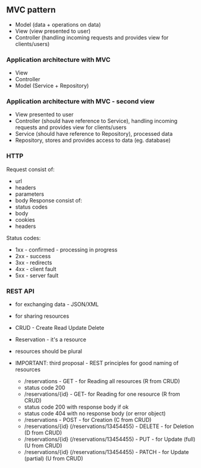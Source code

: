 ## MVC pattern
- Model (data + operations on data)
- View (view presented to user)
- Controller (handling incoming requests and provides view for clients/users)

### Application architecture with MVC
- View
- Controller
- Model (Service + Repository)

### Application architecture with MVC - second view
- View presented to user
- Controller (should have reference to Service), handling incoming requests and provides view for clients/users
- Service (should have reference to Repository), processed data
- Repository, stores and provides access to data (eg. database)

### HTTP
Request consist of:
- url
- headers
- parameters
- body
Response consist of:
- status codes
- body
- cookies
- headers
 
Status codes:
- 1xx - confirmed - processing in progress
- 2xx - success
- 3xx - redirects
- 4xx - client fault
- 5xx - server fault

### REST API
- for exchanging data - JSON/XML
- for sharing resources
- CRUD - Create Read Update Delete
- Reservation - it's a resource
- resources should be plural

- IMPORTANT: third proposal - REST principles for good naming of resources
  - /reservations - GET - for Reading all resources (R from CRUD) 
  - status code 200
  - /reservations/{id} - GET- for Reading for one resource (R from CRUD)
  - status code 200 with response body if ok
  - status code 404 with no response body (or error object)
  - /reservations - POST - for Creation (C from CRUD)
  - /reservations/{id} (/reservations/13454455) - DELETE - for Deletion (D from CRUD)
  - /reservations/{id} (/reservations/13454455) - PUT - for Update (full) (U from CRUD)
  - /reservations/{id} (/reservations/13454455) - PATCH - for Update (partial) (U from CRUD)